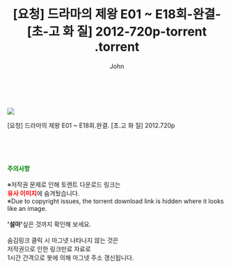 ﻿---
layout: post
title:  "                   [요청] 드라마의 제왕 E01 ~ E18회-완결- [초-고 화 질] 2012-720p-torrent                .torrent"
author: John
categories: [ 드라마 ]
tags: [  ]
image: https://torrentrj57.com/uploadfile/full/86bf2d3604cf98af3f08cc3a619909c7a8aa7271.jpg 
description: "                   [요청] 드라마의 제왕 E01 ~ E18회-완결- [초-고 화 질] 2012-720p-torrent                 torrent 정보 공유"
toc: true
toc_sticky: true
---

<br>
<p><img src="https://torrentrj57.com/uploadfile/full/86bf2d3604cf98af3f08cc3a619909c7a8aa7271.jpg"/></p>
 [요청] 드라마의 제왕 E01 ~ E18회.완결. [초.고 화 질] 2012.720p  
    
<br><br><br>
<p data-ke-size="size16"><b><span style="color: green;">주의사항</span></b><br /><br />※저작권 문제로 인해 토렌트 다운로드 링크는<br /><b><span style="color: red;">유사 이미지</span></b>에 숨겨뒀습니다.<br />※Due to copyright issues, the torrent download link is hidden where it looks like an image.<br /><br /><b>'설마'</b>싶은 것까지 확인해 보세요.<br /><br />숨김링크 클릭 시 마그넷 나타나지 않는 것은<br />저작권으로 인한 링크만료 자료로<br />1시간 간격으로 봇에 의해 마그넷 주소 갱신됩니다.</p>
